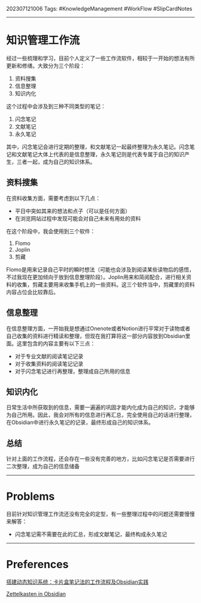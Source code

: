 202307121006
Tags: #KnowledgeManagement #WorkFlow #SlipCardNotes

--- 
# 知识管理工作流
经过一些梳理和学习，目前个人定义了一些工作流软件，相较于一开始的想法有所更新和修缮。大致分为三个阶段：
1. 资料搜集
2. 信息整理
3. 知识内化

这个过程中会涉及到三种不同类型的笔记：
1. 闪念笔记
2. 文献笔记
3. 永久笔记

其中，闪念笔记会进行定期的整理，和文献笔记一起最终整理为永久笔记。闪念笔记和文献笔记大体上代表的是信息整理，永久笔记则是代表专属于自己的知识产生，三者一起，成为自己的知识体系。

## 资料搜集
在资料收集方面，需要考虑到以下几点：
- 平日中突如其来的想法和点子（可以是任何方面）
- 在浏览网站过程中发现可能会对自己未来有用处的资料

在这个阶段中，我会使用到三个软件：
1. Flomo
2. Joplin
3. 剪藏

Flomo是用来记录自己平时的瞬时想法（可能也会涉及到阅读某些读物后的感悟，不过我现在更加倾向于放到信息整理阶段）。Joplin用来和简阅配合，进行相关资料的收集，剪藏主要用来收集手机上的一些资料。这三个软件当中，剪藏里的资料内容占位会比较靠后。

## 信息整理
在信息整理方面，一开始我是想通过Onenote或者Notion进行平常对于读物或者自己收集的资料进行精读和整理，但现在我打算将这一部分内容放到Obsidian里面。这里包含的内容主要有以下三点：
- 对于专业文献的阅读笔记记录
- 对于收集资料的阅读笔记记录
- 对于闪念笔记进行再整理，整理成自己所用的信息

## 知识内化
日常生活中所获取到的信息，需要一遍遍的巩固才能内化成为自己的知识，才能够为自己所用。因此，我会对所有的信息进行再汇总，完全使用自己的话进行整理，在Obsidian中进行永久笔记的记录，最终形成自己的知识体系。

## 总结
针对上面的工作流程，还会存在一些没有完善的地方，比如闪念笔记是否需要进行二次整理，成为自己的信息储备

---
# Problems
目前针对知识管理工作流还没有完全的定型，有一些整理过程中的问题还需要慢慢来解答：
- 闪念笔记需不需要在此的汇总，形成文献笔记，最终构成永久笔记

---
# Preferences
[搭建动态知识系统：卡片盒笔记法的工作流程及Obsidian实践](https://www.bilibili.com/video/BV1C84y1c7hj/?vd_source=f27c26f5275392e14bce45557d559eca)

[Zettelkasten in Obsidian](https://www.bilibili.com/video/BV1Di4y1y7df/?spm_id_from=333.337.search-card.all.click&vd_source=03fea8b80d1864616f56adac92aa2617)